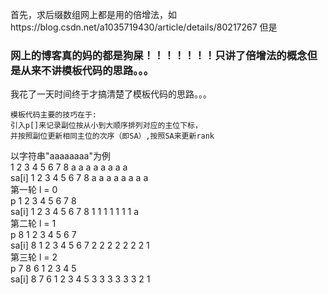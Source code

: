 首先，求后缀数组网上都是用的倍增法，如https://blog.csdn.net/a1035719430/article/details/80217267
但是
### 网上的博客真的妈的都是狗屎！！！！！！！只讲了倍增法的概念但是从来不讲模板代码的思路。。。
我花了一天时间终于才搞清楚了模板代码的思路。。。

```
模板代码主要的技巧在于:
引入p[]来记录副位按从小到大顺序排列对应的主位下标，
并按照副位更新相同主位的次序（即SA）,按照SA来更新rank
```
以字符串"aaaaaaaa"为例<br>
        1   2   3   4   5   6   7   8       a   a   a   a   a   a   a   a<br>
sa[i]   1   2   3   4   5   6   7   8       a   a   a   a   a   a   a   a<br>
第一轮 l = 0<br>
p       1   2   3   4   5   6   7   8       <br>
sa[i]   1   2   3   4   5   6   7   8       1   1   1   1   1   1   1   a<br>
第二轮 l = 1<br>
p       8   1   2   3   4   5   6   7       <br>
sa[i]   8   1   2   3   4   5   6   7       2   2   2   2   2   2   2   1<br>
第三轮 l = 2<br>
p       7   8   6   1   2   3   4   5 <br>
sa[i]   8   7   6   1   2   3   4   5       3   3   3   3   3   3   2   1<br>

